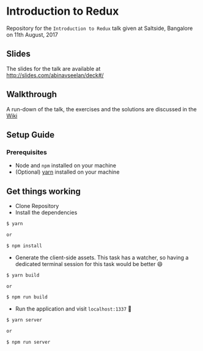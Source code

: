 # Introduction to Redux

Repository for the `Introduction to Redux` talk given at Saltside, Bangalore on 11th August, 2017

## Slides

The slides for the talk are available at http://slides.com/abinavseelan/deck#/

## Walkthrough

A run-down of the talk, the exercises and the solutions are discussed in the [Wiki](https://github.com/abinavseelan/introduction-to-redux/wiki)

## Setup Guide

### Prerequisites

- Node and `npm` installed on your machine
- (Optional) [yarn](https://yarnpkg.com/en/) installed on your machine

## Get things working

- Clone Repository
- Install the dependencies

```bash
$ yarn

or

$ npm install
```

- Generate the client-side assets. This task has a watcher, so having a dedicated terminal session for this task would be better :smile:

```bash
$ yarn build

or

$ npm run build
```

- Run the application and visit `localhost:1337` :rocket:

```bash
$ yarn server

or

$ npm run server
```
